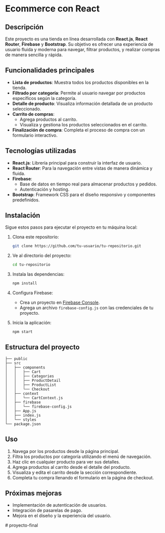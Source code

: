 # Ecommerce con React

## Descripción

Este proyecto es una tienda en línea desarrollada con **React.js**, **React Router**, **Firebase** y **Bootstrap**. Su objetivo es ofrecer una experiencia de usuario fluida y moderna para navegar, filtrar productos, y realizar compras de manera sencilla y rápida.

## Funcionalidades principales

- **Lista de productos**: Muestra todos los productos disponibles en la tienda.
- **Filtrado por categoría**: Permite al usuario navegar por productos específicos según la categoría.
- **Detalle de producto**: Visualiza información detallada de un producto seleccionado.
- **Carrito de compras**:
  - Agrega productos al carrito.
  - Visualiza y gestiona los productos seleccionados en el carrito.
- **Finalización de compra**: Completa el proceso de compra con un formulario interactivo.

## Tecnologías utilizadas

- **React.js**: Librería principal para construir la interfaz de usuario.
- **React Router**: Para la navegación entre vistas de manera dinámica y fluida.
- **Firebase**:
  - Base de datos en tiempo real para almacenar productos y pedidos.
  - Autenticación y hosting.
- **Bootstrap**: Framework CSS para el diseño responsivo y componentes predefinidos.

## Instalación

Sigue estos pasos para ejecutar el proyecto en tu máquina local:

1. Clona este repositorio:

   ```bash
   git clone https://github.com/tu-usuario/tu-repositorio.git
   ```

2. Ve al directorio del proyecto:

   ```bash
   cd tu-repositorio
   ```

3. Instala las dependencias:

   ```bash
   npm install
   ```

4. Configura Firebase:
   - Crea un proyecto en [Firebase Console](https://firebase.google.com/).
   - Agrega un archivo `firebase-config.js` con las credenciales de tu proyecto.

5. Inicia la aplicación:

   ```bash
   npm start
   ```

## Estructura del proyecto

```
├── public
├── src
│   ├── components
│   │   ├── Cart
│   │   ├── Categories
│   │   ├── ProductDetail
│   │   ├── ProductList
│   │   └── Checkout
│   ├── context
│   │   └── CartContext.js
│   ├── firebase
│   │   └── firebase-config.js
│   ├── App.js
│   ├── index.js
│   └── styles
└── package.json
```

## Uso

1. Navega por los productos desde la página principal.
2. Filtra los productos por categoría utilizando el menú de navegación.
3. Haz clic en cualquier producto para ver sus detalles.
4. Agrega productos al carrito desde el detalle del producto.
5. Visualiza y edita el carrito desde la sección correspondiente.
6. Completa tu compra llenando el formulario en la página de checkout.

## Próximas mejoras

- Implementación de autenticación de usuarios.
- Integración de pasarelas de pago.
- Mejora en el diseño y la experiencia del usuario.

#   p r o y e c t o - f i n a l  
 